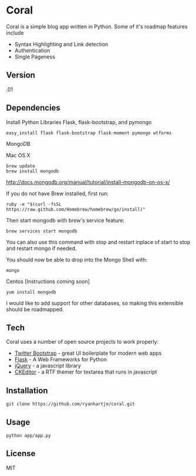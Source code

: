 Coral
=========

Coral is a simple blog app written in Python.
Some of it's roadmap features include

  - Syntax Highlighting and Link detection
  - Authentication
  - Single Pageness

Version
----

.01

Dependencies
----

Install Python Libraries Flask, flask-bootstrap, and pymongo

```ssh
easy_install flask flask-bootstrap flask-moment pymongo wtforms
```

MongoDB

Mac OS X
```ssh
brew update
brew install mongodb
```
http://docs.mongodb.org/manual/tutorial/install-mongodb-on-os-x/

If you do not have Brew installed, first run:
```ssh
ruby -e "$(curl -fsSL https://raw.github.com/Homebrew/homebrew/go/install)"
```
Then start mongodb with brew's service feature:
```ssh
brew services start mongodb
```
You can also use this command with stop and restart inplace of start to stop and restart mongo if needed.

You should now be able to drop into the Mongo Shell with:
```ssh
mongo
```

Centos [Instructions coming soon]
```ssh
yum install mongodb
```

I would like to add support for other databases, so making this extensible should be roadmapped. 

Tech
-----------

Coral uses a number of open source projects to work properly:

* [Twitter Bootstrap] - great UI boilerplate for modern web apps
* [Flask] - A Web Frameworks for Python
* [jQuery] - a javascript library
* [CKEditor] - a RTF themer for textarea that runs in javascript

Installation
--------------

```ssh
git clone https://github.com/ryanhartje/coral.git
```

Usage
----

```ssh
python app/app.py
```

License
----

MIT

[Twitter Bootstrap]:http://twitter.github.com/bootstrap/
[jQuery]:http://jquery.com
[Flask]:http://flask.pocoo.org/
[CKEditor]:http://docs.ckeditor.com/#!/guide
